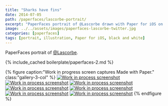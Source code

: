 ```yaml
---
title: "Sharks have fins"
date: 2014-07-05
path: /paperfaces/lascorbe-portrait/
excerpt: "PaperFaces portrait of @Lascorbe drawn with Paper for iOS on an iPad."
image: ../../assets/images/paperfaces-lascorbe-twitter.jpg
categories: [paperfaces]
tags: [portrait, illustration, Paper for iOS, black and white]
---
```


PaperFaces portrait of [@Lascorbe](https://twitter.com/Lascorbe).

{% include_cached boilerplate/paperfaces-2.md %}

{% figure caption:"Work in progress screen captures Made with Paper." class:"gallery-3-col" %}
[![Work in process screenshot](../../assets/images/paperfaces-lascorbe-process-1-600.jpg)](../../assets/images/paperfaces-lascorbe-process-1-lg.jpg) [![Work in process screenshot](../../assets/images/paperfaces-lascorbe-process-2-600.jpg)](../../assets/images/paperfaces-lascorbe-process-2-lg.jpg) [![Work in process screenshot](../../assets/images/paperfaces-lascorbe-process-3-600.jpg)](../../assets/images/paperfaces-lascorbe-process-3-lg.jpg) [![Work in process screenshot](../../assets/images/paperfaces-lascorbe-process-4-600.jpg)](../../assets/images/paperfaces-lascorbe-process-4-lg.jpg) [![Work in process screenshot](../../assets/images/paperfaces-lascorbe-process-5-600.jpg)](../../assets/images/paperfaces-lascorbe-process-5-lg.jpg) [![Work in process screenshot](../../assets/images/paperfaces-lascorbe-process-6-600.jpg)](../../assets/images/paperfaces-lascorbe-process-6-lg.jpg) [![Work in process screenshot](../../assets/images/paperfaces-juan-d-process-4-600.jpg)](../../assets/images/paperfaces-juan-d-process-4-lg.jpg)
{% endfigure %}
